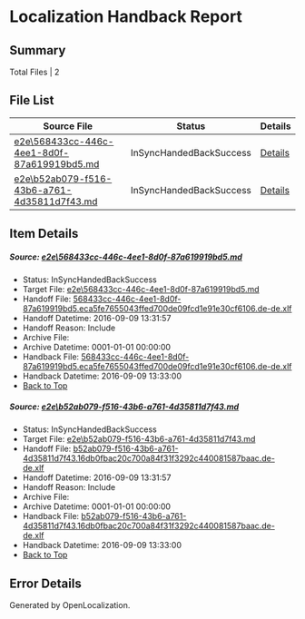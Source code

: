# <a name='report-top'></a> Localization Handback Report

## Summary
 Total Files | 2

## File List
 Source File | Status | Details 
 ----------- | ------ | ------- 
 [e2e\568433cc-446c-4ee1-8d0f-87a619919bd5.md](https://github.com/OpenLocalizationTestOrg/ol-test0/blob/0badfa9ebb5f63faccf876f9045128e3abb0570e/e2e/568433cc-446c-4ee1-8d0f-87a619919bd5.md) | InSyncHandedBackSuccess | [Details](#5a08a559463028ea2371077624e03759b6a9ba391)
 [e2e\b52ab079-f516-43b6-a761-4d35811d7f43.md](https://github.com/OpenLocalizationTestOrg/ol-test0/blob/40951086448a86d11cd1fe1b55d4a8c6d3b5f2f0/e2e/b52ab079-f516-43b6-a761-4d35811d7f43.md) | InSyncHandedBackSuccess | [Details](#9734162c61ea2722ced89a322944604c5af8e5172)

## Item Details
##### <a name='5a08a559463028ea2371077624e03759b6a9ba391'></a> Source: [e2e\568433cc-446c-4ee1-8d0f-87a619919bd5.md](https://github.com/OpenLocalizationTestOrg/ol-test0/blob/0badfa9ebb5f63faccf876f9045128e3abb0570e/e2e/568433cc-446c-4ee1-8d0f-87a619919bd5.md)
* Status: InSyncHandedBackSuccess
* Target File: [e2e\568433cc-446c-4ee1-8d0f-87a619919bd5.md](https://github.com/OpenLocalizationTestOrg/ol-test0-dede/blob/588d691eac4ae8c411075089e50f78bd6d267dcf/e2e/568433cc-446c-4ee1-8d0f-87a619919bd5.md)
* Handoff File: [568433cc-446c-4ee1-8d0f-87a619919bd5.eca5fe7655043ffed700de09fcd1e91e30cf6106.de-de.xlf](https://github.com/OpenLocalizationTestOrg/ol-test0-handoff/blob/b92a5d50ac8d56cb57b2b548c67cbc85053f65da/ol-handoff/OpenLocalizationTestOrg/ol-test0-dede/yuwzho/mt/568433cc-446c-4ee1-8d0f-87a619919bd5.eca5fe7655043ffed700de09fcd1e91e30cf6106.de-de.xlf)
* Handoff Datetime: 2016-09-09 13:31:57
* Handoff Reason: Include
* Archive File: 
* Archive Datetime: 0001-01-01 00:00:00
* Handback File: [568433cc-446c-4ee1-8d0f-87a619919bd5.eca5fe7655043ffed700de09fcd1e91e30cf6106.de-de.xlf](https://github.com/OpenLocalizationTestOrg/ol-test0-handback/blob/969d2a97ab2e4755777ca56486e94ef225cb8c18/ol-handback/OpenLocalizationTestOrg/ol-test0-dede/yuwzho/mt/568433cc-446c-4ee1-8d0f-87a619919bd5.eca5fe7655043ffed700de09fcd1e91e30cf6106.de-de.xlf)
* Handback Datetime: 2016-09-09 13:33:00
* [Back to Top](#report-top)

##### <a name='9734162c61ea2722ced89a322944604c5af8e5172'></a> Source: [e2e\b52ab079-f516-43b6-a761-4d35811d7f43.md](https://github.com/OpenLocalizationTestOrg/ol-test0/blob/40951086448a86d11cd1fe1b55d4a8c6d3b5f2f0/e2e/b52ab079-f516-43b6-a761-4d35811d7f43.md)
* Status: InSyncHandedBackSuccess
* Target File: [e2e\b52ab079-f516-43b6-a761-4d35811d7f43.md](https://github.com/OpenLocalizationTestOrg/ol-test0-dede/blob/588d691eac4ae8c411075089e50f78bd6d267dcf/e2e/b52ab079-f516-43b6-a761-4d35811d7f43.md)
* Handoff File: [b52ab079-f516-43b6-a761-4d35811d7f43.16db0fbac20c700a84f31f3292c440081587baac.de-de.xlf](https://github.com/OpenLocalizationTestOrg/ol-test0-handoff/blob/b92a5d50ac8d56cb57b2b548c67cbc85053f65da/ol-handoff/OpenLocalizationTestOrg/ol-test0-dede/yuwzho/mt/b52ab079-f516-43b6-a761-4d35811d7f43.16db0fbac20c700a84f31f3292c440081587baac.de-de.xlf)
* Handoff Datetime: 2016-09-09 13:31:57
* Handoff Reason: Include
* Archive File: 
* Archive Datetime: 0001-01-01 00:00:00
* Handback File: [b52ab079-f516-43b6-a761-4d35811d7f43.16db0fbac20c700a84f31f3292c440081587baac.de-de.xlf](https://github.com/OpenLocalizationTestOrg/ol-test0-handback/blob/969d2a97ab2e4755777ca56486e94ef225cb8c18/ol-handback/OpenLocalizationTestOrg/ol-test0-dede/yuwzho/mt/b52ab079-f516-43b6-a761-4d35811d7f43.16db0fbac20c700a84f31f3292c440081587baac.de-de.xlf)
* Handback Datetime: 2016-09-09 13:33:00
* [Back to Top](#report-top)


## Error Details

Generated by OpenLocalization.
